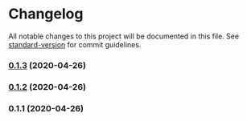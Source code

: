 # Changelog

All notable changes to this project will be documented in this file. See [standard-version](https://github.com/conventional-changelog/standard-version) for commit guidelines.

### [0.1.3](https://github.com/ParomovEvg/react-fipc/compare/v0.1.2...v0.1.3) (2020-04-26)

### [0.1.2](https://github.com/ParomovEvg/react-fipc/compare/v0.1.1...v0.1.2) (2020-04-26)

### 0.1.1 (2020-04-26)
